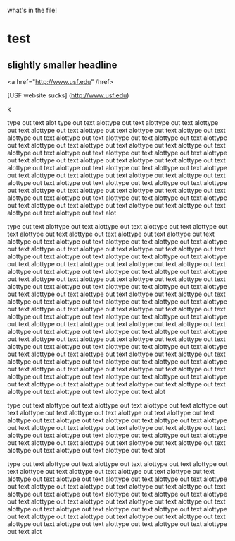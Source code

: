 what's in the file!

# test

## slightly smaller headline

<a href="http://www.usf.edu" /href>

[USF website sucks] (http://www.usf.edu)


k

type out text alot type out text alottype out text alottype out text alottype out text alottype out text alottype out text alottype out text alottype out text alottype out text alottype out text alottype out text alottype out text alottype out text alottype out text alottype out text alottype out text alottype out text alottype out text alottype out text alottype out text alottype out text alottype out text alottype out text alottype out text alottype out text alottype out text alottype out text alottype out text alottype out text alottype out text alottype out text alottype out text alottype out text alottype out text alottype out text alottype out text alottype out text alottype out text alottype out text alottype out text alottype out text alottype out text alottype out text alottype out text alottype out text alottype out text alottype out text alottype out text alottype out text alottype out text alottype out text alottype out text alottype out text alottype out text alottype out text alot

type out text alottype out text alottype out text alottype out text alottype out text alottype out text alottype out text alottype out text alottype out text alottype out text alottype out text alottype out text alottype out text alottype out text alottype out text alottype out text alottype out text alottype out text alottype out text alottype out text alottype out text alottype out text alottype out text alottype out text alottype out text alottype out text alottype out text alottype out text alottype out text alottype out text alottype out text alottype out text alottype out text alottype out text alottype out text alottype out text alottype out text alottype out text alottype out text alottype out text alottype out text alottype out text alottype out text alottype out text alottype out text alottype out text alottype out text alottype out text alottype out text alottype out text alottype out text alottype out text alottype out text alottype out text alottype out text alottype out text alottype out text alottype out text alottype out text alottype out text alottype out text alottype out text alottype out text alottype out text alottype out text alottype out text alottype out text alottype out text alottype out text alottype out text alottype out text alottype out text alottype out text alottype out text alottype out text alottype out text alottype out text alottype out text alottype out text alottype out text alottype out text alottype out text alottype out text alottype out text alottype out text alottype out text alottype out text alottype out text alottype out text alottype out text alottype out text alottype out text alottype out text alottype out text alottype out text alottype out text alottype out text alottype out text alottype out text alottype out text alottype out text alottype out text alot

type out text alottype out text alottype out text alottype out text alottype out text alottype out text alottype out text alottype out text alottype out text alottype out text alottype out text alottype out text alottype out text alottype out text alottype out text alottype out text alottype out text alottype out text alottype out text alottype out text alottype out text alottype out text alottype out text alottype out text alottype out text alottype out text alottype out text alottype out text alottype out text alottype out text alot

type out text alottype out text alottype out text alottype out text alottype out text alottype out text alottype out text alottype out text alottype out text alottype out text alottype out text alottype out text alottype out text alottype out text alottype out text alottype out text alottype out text alottype out text alottype out text alottype out text alottype out text alottype out text alottype out text alottype out text alottype out text alottype out text alottype out text alottype out text alottype out text alottype out text alottype out text alottype out text alottype out text alottype out text alottype out text alottype out text alottype out text alottype out text alottype out text alottype out text alottype out text alot
